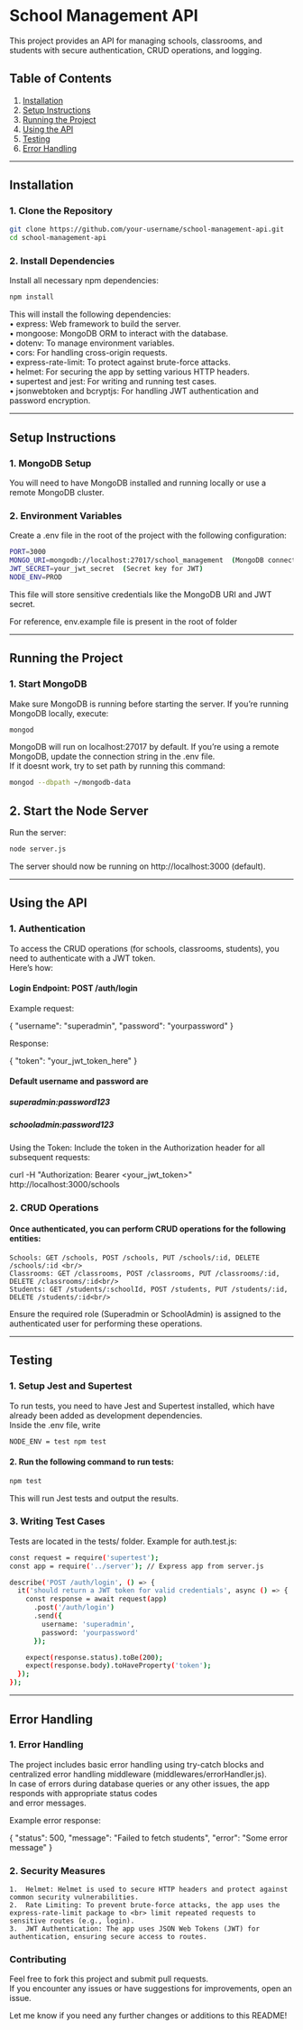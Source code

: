 # School Management API

This project provides an API for managing schools, classrooms, and students with secure authentication, CRUD operations, and logging.

## Table of Contents
1. [Installation](#installation)
2. [Setup Instructions](#setup-instructions)
3. [Running the Project](#running-the-project)
4. [Using the API](#using-the-api)
5. [Testing](#testing)
6. [Error Handling](#error-handling)

---

## Installation

### 1. Clone the Repository

```bash
git clone https://github.com/your-username/school-management-api.git
cd school-management-api
```
### 2. Install Dependencies

Install all necessary npm dependencies:
```bash
npm install
```
This will install the following dependencies: <br/>
	•	express: Web framework to build the server. <br/>
	•	mongoose: MongoDB ORM to interact with the database.<br/>
	•	dotenv: To manage environment variables.<br/>
	•	cors: For handling cross-origin requests.<br/>
	•	express-rate-limit: To protect against brute-force attacks.<br/>
	•	helmet: For securing the app by setting various HTTP headers.<br/>
	•	supertest and jest: For writing and running test cases.<br/>
	•	jsonwebtoken and bcryptjs: For handling JWT authentication and password encryption.<br/>
***
## Setup Instructions

### 1. MongoDB Setup

You will need to have MongoDB installed and running locally or use a remote MongoDB cluster.

### 2. Environment Variables

Create a .env file in the root of the project with the following configuration:
```bash
PORT=3000
MONGO_URI=mongodb://localhost:27017/school_management  (MongoDB connection string)
JWT_SECRET=your_jwt_secret  (Secret key for JWT)
NODE_ENV=PROD
```

This file will store sensitive credentials like the MongoDB URI and JWT secret.

For reference, env.example file is present in the root of folder
***
## Running the Project

### 1. Start MongoDB

Make sure MongoDB is running before starting the server. If you’re running MongoDB locally, execute:
```bash
mongod
```

MongoDB will run on localhost:27017 by default. If you’re using a remote MongoDB, update the connection string in the .env file.<br/>
If it doesnt work, try to set path by running this command:

```bash
mongod --dbpath ~/mongodb-data
```

## 2. Start the Node Server

Run the server:
```bash
node server.js
```

The server should now be running on http://localhost:3000 (default).

***

## Using the API

### 1. Authentication

To access the CRUD operations (for schools, classrooms, students), you need to authenticate with a JWT token.<br/> Here’s how:
#### Login Endpoint: POST /auth/login
Example request:

{
  "username": "superadmin",
  "password": "yourpassword"
}

Response:

{
  "token": "your_jwt_token_here"
}
#### Default username and password are <br>
##### _superadmin:password123_ <br/>
##### _schooladmin:password123_ <br>

Using the Token: Include the token in the Authorization header for all subsequent requests:

curl -H "Authorization: Bearer <your_jwt_token>" http://localhost:3000/schools


### 2. CRUD Operations

#### Once authenticated, you can perform CRUD operations for the following entities:<br/>

	Schools: GET /schools, POST /schools, PUT /schools/:id, DELETE /schools/:id <br/>
	Classrooms: GET /classrooms, POST /classrooms, PUT /classrooms/:id, DELETE /classrooms/:id<br/>
	Students: GET /students/:schoolId, POST /students, PUT /students/:id, DELETE /students/:id<br/>

Ensure the required role (Superadmin or SchoolAdmin) is assigned to the authenticated user for performing these operations.
***
## Testing

### 1. Setup Jest and Supertest

To run tests, you need to have Jest and Supertest installed, which have already been added as development dependencies.</br>
Inside the .env file, write 
```bash
NODE_ENV = test npm test
```

#### 2. Run the following command to run tests:
```bash
npm test
```

This will run Jest tests and output the results.

### 3. Writing Test Cases

Tests are located in the tests/ folder. Example for auth.test.js:
```bash
const request = require('supertest');
const app = require('../server'); // Express app from server.js

describe('POST /auth/login', () => {
  it('should return a JWT token for valid credentials', async () => {
    const response = await request(app)
      .post('/auth/login')
      .send({
        username: 'superadmin',
        password: 'yourpassword'
      });

    expect(response.status).toBe(200);
    expect(response.body).toHaveProperty('token');
  });
});
```
***
## Error Handling

### 1. Error Handling

The project includes basic error handling using try-catch blocks and centralized error handling middleware (middlewares/errorHandler.js). <br/> In case of errors during database queries or any other issues, the app responds with appropriate status codes <br/> and error messages.

Example error response:

{
  "status": 500,
  "message": "Failed to fetch students",
  "error": "Some error message"
}

### 2. Security Measures
	1.	Helmet: Helmet is used to secure HTTP headers and protect against common security vulnerabilities.
	2.	Rate Limiting: To prevent brute-force attacks, the app uses the express-rate-limit package to <br> limit repeated requests to sensitive routes (e.g., login).
	3.	JWT Authentication: The app uses JSON Web Tokens (JWT) for authentication, ensuring secure access to routes.

### Contributing

Feel free to fork this project and submit pull requests. <br/>If you encounter any issues or have suggestions for improvements, open an issue.

Let me know if you need any further changes or additions to this README!

